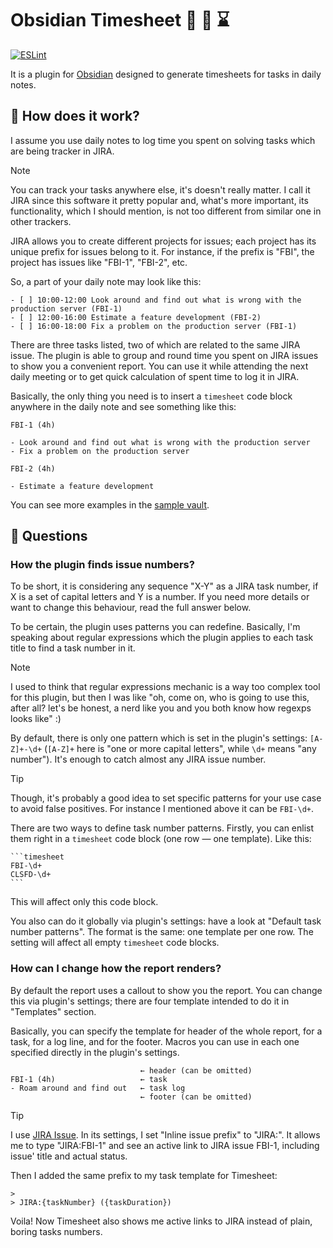 # Obsidian Timesheet 🏢 📑 ⌛

[![ESLint](https://github.com/vkostyanetsky/ObsidianTimesheet/actions/workflows/eslint.yml/badge.svg)](https://github.com/vkostyanetsky/ObsidianTimesheet/actions/workflows/eslint.yml)

It is a plugin for [Obsidian](https://obsidian.md) designed to generate timesheets for tasks in daily notes.

## 🙂 How does it work?

I assume you use daily notes to log time you spent on solving tasks which are being tracker in JIRA.

> [!note]
> You can track your tasks anywhere else, it's doesn't really matter. I call it JIRA since this software it pretty popular and, what's more important, its functionality, which I should mention, is not too different from similar one in other trackers.

JIRA allows you to create different projects for issues; each project has its unique prefix for issues belong to it. For instance, if the prefix is "FBI", the project has issues like "FBI-1", "FBI-2", etc. 

So, a part of your daily note may look like this:

```
- [ ] 10:00-12:00 Look around and find out what is wrong with the production server (FBI-1)
- [ ] 12:00-16:00 Estimate a feature development (FBI-2)
- [ ] 16:00-18:00 Fix a problem on the production server (FBI-1)
```

There are three tasks listed, two of which are related to the same JIRA issue. The plugin is able to group and round time you spent on JIRA issues to show you a convenient report. You can use it while attending the next daily meeting or to get quick calculation of spent time to log it in JIRA.

Basically, the only thing you need is to insert a `timesheet` code block anywhere in the daily note and see something like this:

```
FBI-1 (4h)

- Look around and find out what is wrong with the production server
- Fix a problem on the production server

FBI-2 (4h)

- Estimate a feature development
```

You can see more examples in the [sample vault](sample).

## 🤔 Questions

### How the plugin finds issue numbers?

To be short, it is considering any sequence "X-Y" as a JIRA task number, if X is a set of capital letters and Y is a number. If you need more details or want to change this behaviour, read the full answer below.

To be certain, the plugin uses patterns you can redefine. Basically, I'm speaking about regular expressions which the plugin applies to each task title to find a task number in it.

> [!note]
> I used to think that regular expressions mechanic is a way too complex tool for this plugin, but then I was like "oh, come on, who is going to use this, after all? let's be honest, a nerd like you and you both know how regexps looks like" :)

By default, there is only one pattern which is set in the plugin's settings: `[A-Z]+-\d+` (`[A-Z]+` here is "one or more capital letters", while `\d+` means "any number"). It's enough to catch almost any JIRA issue number.

> [!tip]
> Though, it's probably a good idea to set specific patterns for your use case to avoid false positives. For instance I mentioned above it can be `FBI-\d+`.

There are two ways to define task number patterns. Firstly, you can enlist them right in a `timesheet` code block (one row — one template). Like this:

````
```timesheet
FBI-\d+
CLSFD-\d+
```
````

This will affect only this code block. 

You also can do it globally via plugin's settings: have a look at "Default task number patterns". The format is the same: one template per one row. The setting will affect all empty `timesheet` code blocks.

### How can I change how the report renders?

By default the report uses a callout to show you the report. You can change this via plugin's settings; there are four template intended to do it in "Templates" section. 

Basically, you can specify the template for header of the whole report, for a task, for a log line, and for the footer. Macros you can use in each one specified directly in the plugin's settings.

```
                             ← header (can be omitted)
FBI-1 (4h)                   ← task
- Roam around and find out   ← task log
                             ← footer (can be omitted)
```

> [!tip]
> I use [JIRA Issue](https://github.com/marc0l92/obsidian-jira-issue). In its settings, I set "Inline issue prefix" to "JIRA:". It allows me to type "JIRA:FBI-1" and see an active link to JIRA issue FBI-1, including issue' title and actual status.
>
> Then I added the same prefix to my task template for Timesheet:
>
> ```
> >
> > JIRA:{taskNumber} ({taskDuration})
> ```
> Voila! Now Timesheet also shows me active links to JIRA instead of plain, boring tasks numbers. 